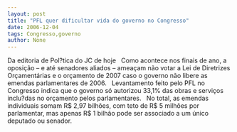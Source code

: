 ```yaml
---
layout: post
title: "PFL quer dificultar vida do governo no Congresso"
date: 2006-12-04
tags: Congresso,governo
author: None
---
```


Da editoria de Pol?tica do JC de hoje
&nbsp;
Como acontece nos finais de ano, a oposição – e até senadores aliados – ameaçam não votar a Lei de Diretrizes Orçamentárias e o orçamento de 2007 caso o governo não libere as emendas parlamentares de 2006.
&nbsp;
Levantamento feito pelo PFL no Congresso indica que o governo só autorizou 33,1% das obras e serviços inclu?das no orçamento pelos parlamentares. 
&nbsp;
No total, as emendas individuais somam R$ 2,97 bilhões, com teto de R$ 5 milhões por parlamentar, mas apenas R$ 1 bilhão pode ser associado a um único deputado ou senador. 
 
